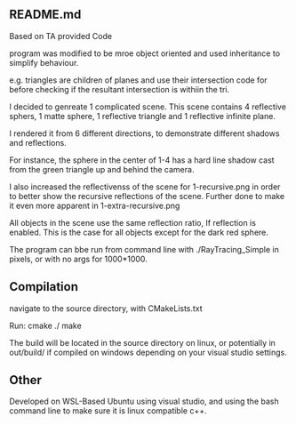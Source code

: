 ## README.md

Based on TA provided Code

program was modified to be mroe object oriented and used inheritance to simplify behaviour.

e.g. triangles are children of planes and use their intersection code for before checking if the  resultant intersection is withiin the tri.

I decided to genreate 1 complicated scene.
This scene contains 4 reflective sphers, 1 matte sphere, 1 reflective triangle and 1 reflective infinite plane.

I rendered it from 6 different directions, to demonstrate different shadows and reflections.

For instance, the sphere in the center of 1-4 has a hard line shadow cast from the green triangle up and behind the camera.

I also increased the reflectivenss of the scene for 1-recursive.png in order to better show the recursive reflections of the scene.
Further done to make it even more apparent in 1-extra-recursive.png

All objects in the scene use the same reflection ratio, If reflection is enabled. This is the case for all objects except for the dark red sphere.

The program can bbe run from command line with ./RayTracing_Simple <width> <height> in pixels, or with no args for 1000*1000.

## Compilation ##
navigate to the source directory, with CMakeLists.txt

Run:
cmake ./
make

The build will be located in the source directory on linux, or 
potentially in out/build/<target> if compiled on windows depending on your visual studio settings. 


## Other ##
Developed on WSL-Based Ubuntu using visual studio, and using the bash command line to make sure it is linux compatible c++.
